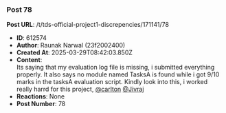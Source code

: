 ### Post 78
**Post URL**: /t/tds-official-project1-discrepencies/171141/78
- **ID**: 612574
- **Author**: Raunak Narwal (23f2002400)
- **Created At**: 2025-03-29T08:42:03.850Z
- **Content**:  
  Its saying that my evaluation log file is missing, i submitted everything properly. It also says no module named TasksA is found while i got 9/10 marks in the tasksA evaluation script. Kindly look into this, i worked really harrd for this project, <a class="mention" href="/u/carlton">@carlton</a> <a class="mention" href="/u/jivraj">@Jivraj</a>
- **Reactions**: None
- **Post Number**: 78


